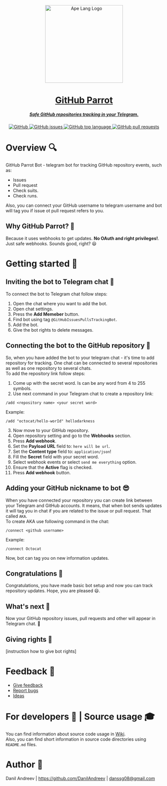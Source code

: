 <a href="#">
    <div align="center">
        <img alt="Ape Lang Logo" height="250" src="https://github.com/DanilAndreev/github-tracker-telegram-bot/blob/master/media/bot-logo.svg"/>
    </div>
    <div align="center">
        <h1>GitHub Parrot</h1>
        <h5>Safe GitHub repositories tracking in your Telegram.</h5>
    </div>
    <div align="center">
        <img alt="GitHub" src="https://img.shields.io/github/license/DanilAndreev/github-tracker-telegram-bot"/>
        <img alt="GitHub issues" src="https://img.shields.io/github/issues-raw/DanilAndreev/github-tracker-telegram-bot">
        <img alt="GitHub top language" src="https://img.shields.io/github/languages/top/DanilAndreev/github-tracker-telegram-bot">
        <img alt="GitHub pull requests" src="https://img.shields.io/github/issues-pr/DanilAndreev/github-tracker-telegram-bot">
    </div>   
</a>

# Overview :mag:
GitHub Parrot Bot - telegram bot for tracking GitHub repository events, such as:
- Issues
- Pull request
- Check suits.
- Check runs.

Also, you can connect your GitHub username to telegram username and bot will tag you if issue ot pull request refers to you.

## Why GitHub Parrot? :thought_balloon:
Because it uses webhooks to get updates. __No OAuth and right privileges!__. Just safe webhooks. Sounds good, right? :smiley: 

# Getting started :crystal_ball:
## Inviting the bot to Telegram chat :satellite:
To connect the bot to Telegram chat follow steps:
1. Open the chat where you want to add the bot.
2. Open chat settings.
3. Press the __Add Memeber__ button.
4. Find bot using tag ```@GitHubIssuesPullsTrackingBot```.
5. Add the bot.
6. Give the bot rights to delete messages.

## Connecting the bot to the __GitHub__ repository :link:
So, when you have added the bot to your telegram chat - it's time to add repository for tracking. One chat can be connected to several repositories as well as one repository to several chats.  
To add the repository link follow steps:
1. Come up with the secret word. Is can be any word from 4 to 255 symbols.
2. Use next command in your Telegram chat to create a repository link: 
  ```
  /add <repository name> <your secret word>
  ```
  Example:
  ```
  /add "octocat/hello-worId" hellodarkness
  ```
3. Now move to your GitHub repository.
4. Open repository setting and go to the __Webhooks__ section.
5. Press __Add webhook__.
6. Set the __Payload URL__ field to: ``` here will be url ```.
7. Set the __Content type__ field to: ```application/json```!
8. Fill the __Secret__ field with your secret word.
9. Select webhook events or select ```send me everything``` option.
10. Ensure that the __Active__ flag is checked.
11. Press __Add webhook__ button.

## Adding your GitHub nickname to bot :sunglasses:
When you have connected your repository you can create link between your Telegram and GitHub accounts. It means, that when bot sends updates it will tag you in chat if you are related to the issue or pull request. That called ```AKA```.  
To create AKA use following command in the chat:
```
/connect <github username>
```
Example:
```
/connect Octocat
```
Now, bot can tag you on new information updates.

## Congratulations :rocket:
Congratulations, you have made basic bot setup and now you can track repository updates. Hope, you are pleased :smiley:.

## What's next :thought_balloon:
Now your GitHub repository issues, pull requests and other will appear in Telegram chat. :bell:

## Giving rights :cop:
[instruction how to give bot rights]

# Feedback :doughnut:
- [Give feedback](https://github.com/DanilAndreev/github-parrot-bot/discussions/38)
- [Report bugs](https://github.com/DanilAndreev/github-parrot-bot/issues)
- [Ideas](https://github.com/DanilAndreev/github-parrot-bot/discussions/categories/ideas)

# For developers :wrench: | Source usage :mortar_board:
You can find information about source code usage in [Wiki](https://github.com/DanilAndreev/github-parrot-bot/wiki).  
Also, you can find short information in source code directories using ```README.md``` files. 

# Author :ghost:
Danil Andreev | https://github.com/DanilAndreev | danssg08@gmail.com
